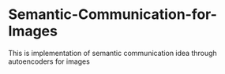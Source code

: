 # Semantic-Communication-for-Images
This is implementation of semantic communication idea through autoencoders for images
